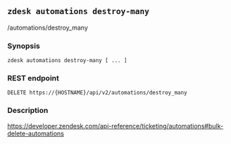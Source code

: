 ## `zdesk automations destroy-many`

/automations/destroy_many

### Synopsis

    zdesk automations destroy-many [ ... ]

### REST endpoint

    DELETE https://{HOSTNAME}/api/v2/automations/destroy_many

### Description

https://developer.zendesk.com/api-reference/ticketing/automations#bulk-delete-automations

